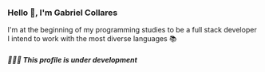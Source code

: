 ### Hello 👋, I'm Gabriel Collares 
I'm at the beginning of my programming studies to be a full stack developer I intend to work with the most diverse languages 📚

##### **👨🏻‍💻 This profile is under development**
